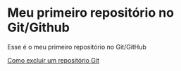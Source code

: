 # Meu primeiro repositório no Git/Github
Esse é o meu primeiro repositório no Git/GitHub

 [Como excluir um repositório Git](https://docs.github.com/pt/repositories/creating-and-managing-repositories/deleting-a-repository)

